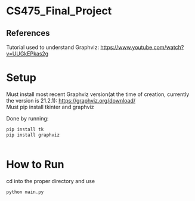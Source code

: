 # CS475_Final_Project

## References

Tutorial used to understand Graphviz: https://www.youtube.com/watch?v=UUGkEPkas2g 

# Setup

Must install most recent Graphviz version(at the time of creation, currently the version is 21.2.1): https://graphviz.org/download/ \
Must pip install tkinter and graphviz 

Done by running:
```bash
pip install tk
pip install graphviz
 
```

# How to Run

cd into the proper directory and use
```bash
python main.py 
 
```
